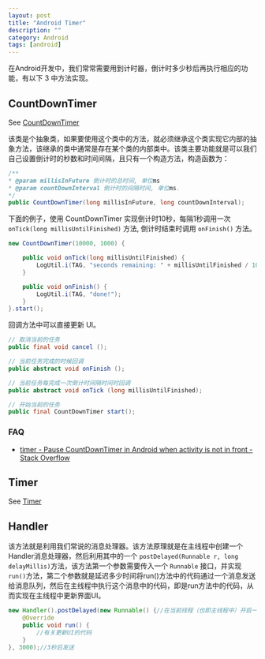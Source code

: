 ```yaml
---
layout: post
title: "Android Timer"
description: ""
category: Android
tags: [android]
---
```


在Android开发中，我们常常需要用到计时器，倒计时多少秒后再执行相应的功能，有以下 3 中方法实现。

## CountDownTimer

See [CountDownTimer](https://developer.android.com/reference/android/os/CountDownTimer.html)

该类是个抽象类，如果要使用这个类中的方法，就必须继承这个类实现它内部的抽象方法，该继承的类中通常是存在某个类的内部类中。该类主要功能就是可以我们自己设置倒计时的秒数和时间间隔，且只有一个构造方法，构造函数为：

```java
/** 
* @param millisInFuture 倒计时的总时间, 单位ms 
* @param countDownInterval 倒计时的间隔时间, 单位ms.
*/
public CountDownTimer(long millisInFuture, long countDownInterval);
```

下面的例子，使用 CountDownTimer 实现倒计时10秒，每隔1秒调用一次 `onTick(long millisUntilFinished)` 方法, 倒计时结束时调用 `onFinish()` 方法。

```java
new CountDownTimer(10000, 1000) {

    public void onTick(long millisUntilFinished) {
        LogUtil.i(TAG, "seconds remaining: " + millisUntilFinished / 1000);
    }

    public void onFinish() {
        LogUtil.i(TAG, "done!");
    }
}.start();
```

回调方法中可以直接更新 UI。

```java
// 取消当前的任务
public final void cancel ();

// 当前任务完成的时候回调
public abstract void onFinish ();

// 当前任务每完成一次倒计时间隔时间时回调
public abstract void onTick (long millisUntilFinished);

// 开始当前的任务
public final CountDownTimer start();
```

### FAQ

- [timer - Pause CountDownTimer in Android when activity is not in front - Stack Overflow](http://stackoverflow.com/questions/5738362/pause-countdowntimer-in-android-when-activity-is-not-in-front)

## Timer

See [Timer](https://developer.android.com/reference/java/util/Timer.html)

## Handler

该方法就是利用我们常说的消息处理器。该方法原理就是在主线程中创建一个Handler消息处理器，然后利用其中的一个 `postDelayed(Runnable r, long delayMillis)`方法，该方法第一个参数需要传入一个 `Runnable` 接口，并实现 `run()`方法，第二个参数就是延迟多少时间将run()方法中的代码通过一个消息发送给消息队列，然后在主线程中执行这个消息中的代码，即是run方法中的代码，从而实现在主线程中更新界面UI。

```java
new Handler().postDelayed(new Runnable() {//在当前线程（也即主线程中）开启一个消息处理器，并在3秒后在主线程中执行，从而来更新UI  
    @Override  
    public void run() {  
        //有关更新UI的代码  
    }  
}, 3000);//3秒后发送       
```


